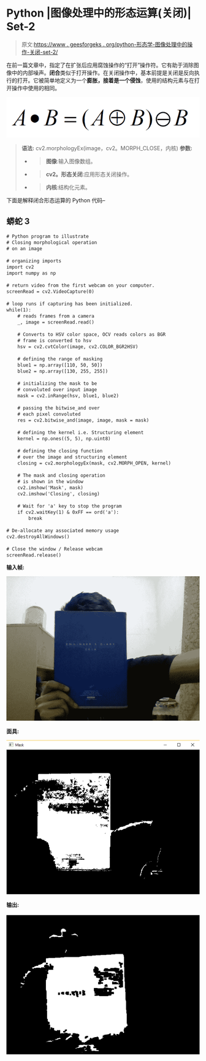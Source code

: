 # Python |图像处理中的形态运算(关闭)| Set-2

> 原文:[https://www . geesforgeks . org/python-形态学-图像处理中的操作-关闭-set-2/](https://www.geeksforgeeks.org/python-morphological-operations-in-image-processing-closing-set-2/)

在前一篇文章中，指定了在扩张后应用腐蚀操作的“打开”操作符。它有助于消除图像中的内部噪声。**闭合**类似于打开操作。在关闭操作中，基本前提是关闭是反向执行的打开。它被简单地定义为一个**膨胀，接着是一个侵蚀**，使用的结构元素与在打开操作中使用的相同。

![](img/fb337c6055625db840817deabae9d556.png)

> **语法:** cv2.morphologyEx(image，cv2。MORPH_CLOSE，内核)
> **参数:**
> - > **图像**:输入图像数组。
> - > **cv2。形态关闭**:应用形态关闭操作。
> - > **内核**:结构化元素。

下面是解释闭合形态运算的 Python 代码–

## 蟒蛇 3

```
# Python program to illustrate
# Closing morphological operation
# on an image

# organizing imports 
import cv2 
import numpy as np 

# return video from the first webcam on your computer. 
screenRead = cv2.VideoCapture(0)

# loop runs if capturing has been initialized.
while(1):
    # reads frames from a camera
    _, image = screenRead.read()

    # Converts to HSV color space, OCV reads colors as BGR
    # frame is converted to hsv
    hsv = cv2.cvtColor(image, cv2.COLOR_BGR2HSV)

    # defining the range of masking
    blue1 = np.array([110, 50, 50])
    blue2 = np.array([130, 255, 255])

    # initializing the mask to be
    # convoluted over input image
    mask = cv2.inRange(hsv, blue1, blue2)

    # passing the bitwise_and over
    # each pixel convoluted
    res = cv2.bitwise_and(image, image, mask = mask)

    # defining the kernel i.e. Structuring element
    kernel = np.ones((5, 5), np.uint8)

    # defining the closing function
    # over the image and structuring element
    closing = cv2.morphologyEx(mask, cv2.MORPH_OPEN, kernel)

    # The mask and closing operation
    # is shown in the window
    cv2.imshow('Mask', mask)
    cv2.imshow('Closing', closing)

    # Wait for 'a' key to stop the program
    if cv2.waitKey(1) & 0xFF == ord('a'):
        break

# De-allocate any associated memory usage 
cv2.destroyAllWindows()

# Close the window / Release webcam
screenRead.release()
```

**输入帧:**

![](img/60a6381d7c1157dc267928a0a69f1d31.png)

**面具:**

![](img/5e50d51a9a1491959801df0168f11dd2.png)

**输出:**

![](img/cf7d41fd950e4e463ccd22c70909b4ab.png)